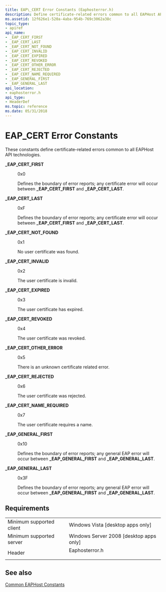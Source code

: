 ```yaml
---
title: EAP\_CERT Error Constants (Eaphosterror.h)
description: Define certificate-related errors common to all EAPHost API technologies.
ms.assetid: 12f626e1-520a-4aba-954b-769c3062a38c
topic_type:
- apiref
api_name:
- _EAP_CERT_FIRST
- _EAP_CERT_LAST
- _EAP_CERT_NOT_FOUND
- _EAP_CERT_INVALID
- _EAP_CERT_EXPIRED
- _EAP_CERT_REVOKED
- _EAP_CERT_OTHER_ERROR
- _EAP_CERT_REJECTED
- _EAP_CERT_NAME_REQUIRED
- _EAP_GENERAL_FIRST
- _EAP_GENERAL_LAST
api_location:
- eaphosterror.h
api_type:
- HeaderDef
ms.topic: reference
ms.date: 05/31/2018
---
```


# EAP\_CERT Error Constants

These constants define certificate-related errors common to all EAPHost API technologies.

<dl> <dt>

<span id="_EAP_CERT_FIRST"></span><span id="_eap_cert_first"></span>**\_EAP\_CERT\_FIRST**
</dt> <dd> <dl> <dt>

0x0
</dt> <dt>



Defines the boundary of error reports; any certificate error will occur between **\_EAP\_CERT\_FIRST** and **\_EAP\_CERT\_LAST**.


</dt> </dl> </dd> <dt>

<span id="_EAP_CERT_LAST"></span><span id="_eap_cert_last"></span>**\_EAP\_CERT\_LAST**
</dt> <dd> <dl> <dt>

0xF
</dt> <dt>



Defines the boundary of error reports; any certificate error will occur between **\_EAP\_CERT\_FIRST** and **\_EAP\_CERT\_LAST**.


</dt> </dl> </dd> <dt>

<span id="_EAP_CERT_NOT_FOUND"></span><span id="_eap_cert_not_found"></span>**\_EAP\_CERT\_NOT\_FOUND**
</dt> <dd> <dl> <dt>

0x1
</dt> <dt>



No user certificate was found.


</dt> </dl> </dd> <dt>

<span id="_EAP_CERT_INVALID"></span><span id="_eap_cert_invalid"></span>**\_EAP\_CERT\_INVALID**
</dt> <dd> <dl> <dt>

0x2
</dt> <dt>



The user certificate is invalid.


</dt> </dl> </dd> <dt>

<span id="_EAP_CERT_EXPIRED"></span><span id="_eap_cert_expired"></span>**\_EAP\_CERT\_EXPIRED**
</dt> <dd> <dl> <dt>

0x3
</dt> <dt>



The user certificate has expired.


</dt> </dl> </dd> <dt>

<span id="_EAP_CERT_REVOKED"></span><span id="_eap_cert_revoked"></span>**\_EAP\_CERT\_REVOKED**
</dt> <dd> <dl> <dt>

0x4
</dt> <dt>



The user certificate was revoked.


</dt> </dl> </dd> <dt>

<span id="_EAP_CERT_OTHER_ERROR"></span><span id="_eap_cert_other_error"></span>**\_EAP\_CERT\_OTHER\_ERROR**
</dt> <dd> <dl> <dt>

0x5
</dt> <dt>



There is an unknown certificate related error.


</dt> </dl> </dd> <dt>

<span id="_EAP_CERT_REJECTED"></span><span id="_eap_cert_rejected"></span>**\_EAP\_CERT\_REJECTED**
</dt> <dd> <dl> <dt>

0x6
</dt> <dt>



The user certificate was rejected.


</dt> </dl> </dd> <dt>

<span id="_EAP_CERT_NAME_REQUIRED"></span><span id="_eap_cert_name_required"></span>**\_EAP\_CERT\_NAME\_REQUIRED**
</dt> <dd> <dl> <dt>

0x7
</dt> <dt>



The user certificate requires a name.


</dt> </dl> </dd> <dt>

<span id="_EAP_GENERAL_FIRST"></span><span id="_eap_general_first"></span>**\_EAP\_GENERAL\_FIRST**
</dt> <dd> <dl> <dt>

0x10
</dt> <dt>



Defines the boundary of error reports; any general EAP error will occur between **\_EAP\_GENERAL\_FIRST** and **\_EAP\_GENERAL\_LAST**.


</dt> </dl> </dd> <dt>

<span id="_EAP_GENERAL_LAST"></span><span id="_eap_general_last"></span>**\_EAP\_GENERAL\_LAST**
</dt> <dd> <dl> <dt>

0x3F
</dt> <dt>



Defines the boundary of error reports; any general EAP error will occur between **\_EAP\_GENERAL\_FIRST** and **\_EAP\_GENERAL\_LAST**.


</dt> </dl> </dd> </dl>

## Requirements



|                                     |                                                                                           |
|-------------------------------------|-------------------------------------------------------------------------------------------|
| Minimum supported client<br/> | Windows Vista \[desktop apps only\]<br/>                                            |
| Minimum supported server<br/> | Windows Server 2008 \[desktop apps only\]<br/>                                      |
| Header<br/>                   | <dl> <dt>Eaphosterror.h</dt> </dl> |



## See also

<dl> <dt>

[Common EAPHost Constants](common-eap-host-error-constants.md)
</dt> </dl>

 

 






